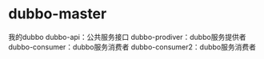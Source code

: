# dubbo-master
我的dubbo
dubbo-api：公共服务接口
dubbo-prodiver：dubbo服务提供者
dubbo-consumer：dubbo服务消费者
dubbo-consumer2：dubbo服务消费者
